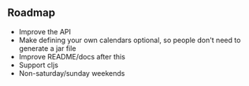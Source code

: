 ## Roadmap

* Improve the API
* Make defining your own calendars optional, so people don't need to generate a jar file
* Improve README/docs after this
* Support cljs
* Non-saturday/sunday weekends
